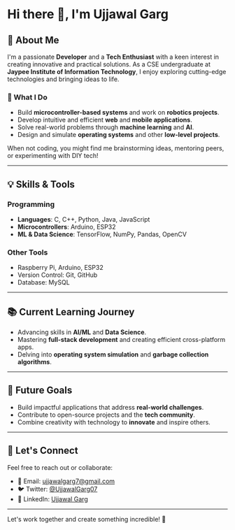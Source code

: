 # Hi there 👋, I'm Ujjawal Garg

## 🚀 About Me
I'm a passionate **Developer** and a **Tech Enthusiast** with a keen interest in creating innovative and practical solutions. As a CSE undergraduate at **Jaypee Institute of Information Technology**, I enjoy exploring cutting-edge technologies and bringing ideas to life.

### 🌟 What I Do
- Build **microcontroller-based systems** and work on **robotics projects**.
- Develop intuitive and efficient **web** and **mobile applications**.
- Solve real-world problems through **machine learning** and **AI**.
- Design and simulate **operating systems** and other **low-level projects**.
  
When not coding, you might find me brainstorming ideas, mentoring peers, or experimenting with DIY tech!

---

## 💡 Skills & Tools
### **Programming**
- **Languages**: C, C++, Python, Java, JavaScript
- **Microcontrollers**: Arduino, ESP32
- **ML & Data Science**: TensorFlow, NumPy, Pandas, OpenCV

### **Other Tools**
- Raspberry Pi, Arduino, ESP32
- Version Control: Git, GitHub
- Database: MySQL

---

## 📚 Current Learning Journey
- Advancing skills in **AI/ML** and **Data Science**.
- Mastering **full-stack development** and creating efficient cross-platform apps.
- Delving into **operating system simulation** and **garbage collection algorithms**.

---

## 🎯 Future Goals
- Build impactful applications that address **real-world challenges**.
- Contribute to open-source projects and the **tech community**.
- Combine creativity with technology to **innovate** and inspire others.

---

## 🤝 Let's Connect
Feel free to reach out or collaborate:
- 📧 Email: ujjawalgarg7@gmail.com
- 🐦 Twitter: [@UjjawalGarg07](https://twitter.com/UjjawalGarg07)
- 💼 LinkedIn: [Ujjawal Garg](https://linkedin.com/in/ujjawal-garg-588585202)

---

Let's work together and create something incredible! 🚀
